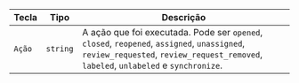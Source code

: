 | Tecla  | Tipo     | Descrição                                                                                                                                                                          |
| ------ | -------- | ---------------------------------------------------------------------------------------------------------------------------------------------------------------------------------- |
| `Ação` | `string` | A ação que foi executada. Pode ser `opened`, `closed`, `reopened`, `assigned`, `unassigned`, `review_requested`, `review_request_removed`, `labeled`, `unlabeled` e `synchronize`. |
